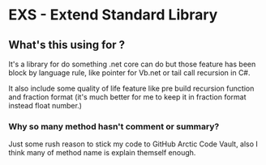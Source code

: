 # EXS - Extend Standard Library

## What's this using for ?
It's a library for do something .net core can do but those feature has been block by language rule, like pointer for Vb.net or tail call recursion in C#.

It also include some quality of life feature like pre build recursion function and fraction format (it's much better for me to keep it in fraction format instead float number.)

### Why so many method hasn't comment or summary?
Just some rush reason to stick my code to GitHub Arctic Code Vault, also I think many of method name is explain themself enough.

